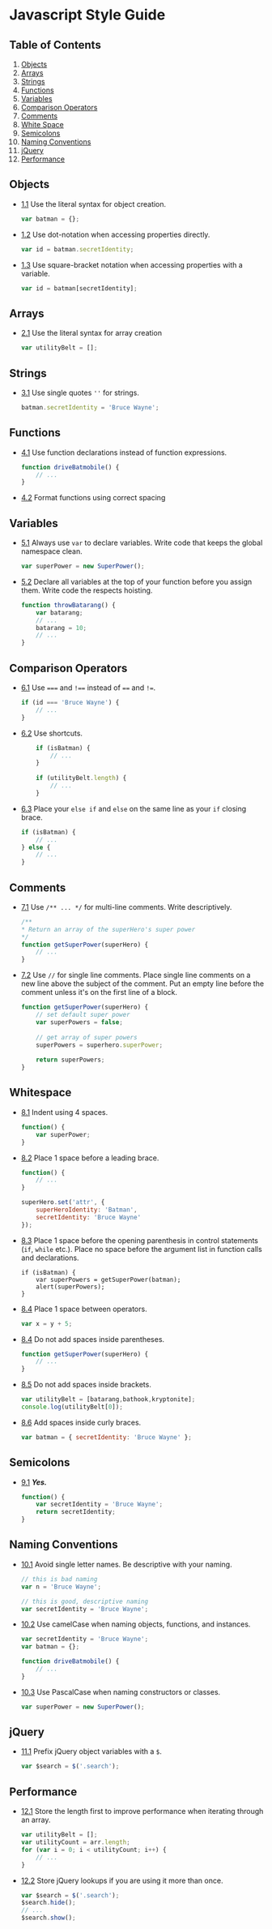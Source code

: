 # Javascript Style Guide

## Table of Contents

1. [Objects](#objects)
2. [Arrays](#arrays)
3. [Strings](#strings)
4. [Functions](#functions)
5. [Variables](#variables)
6. [Comparison Operators](#comparison-operators) 
7. [Comments](#comments)
8. [White Space](#white-space)
9. [Semicolons](#semicolons)
10. [Naming Conventions](#name-conventions)
11. [jQuery](#jquery)
12. [Performance](#performance)

## Objects

- [1.1](#1.1) Use the literal syntax for object creation.

    ```javascript
    var batman = {};
    ```

- [1.2](#1.2) Use dot-notation when accessing properties directly.

    ```javascript
    var id = batman.secretIdentity;
    ```

- [1.3](#1.3) Use square-bracket notation when accessing properties with a variable.

    ```javascript
    var id = batman[secretIdentity];
    ```

## Arrays

- [2.1](#2.1) Use the literal syntax for array creation

    ```javascript
    var utilityBelt = [];
    ```

## Strings

- [3.1](#3.1) Use single quotes ```''``` for strings.

    ```javascript
    batman.secretIdentity = 'Bruce Wayne';
    ```

## Functions

- [4.1](#4.1) Use function declarations instead of function expressions.

    ```javascript
    function driveBatmobile() {
        // ...
    }
    ```

- [4.2](#4.1) Format functions using correct spacing

## Variables

- [5.1](#5.1) Always use ```var``` to declare variables. Write code that keeps the global namespace clean.

    ```javascript
    var superPower = new SuperPower();
    ```

- [5.2](#5.2) Declare all variables at the top of your function before you assign them. Write code the respects hoisting.

    ```javascript
    function throwBatarang() {
        var batarang;
        // ...
        batarang = 10;
        // ...
    }
    ```

## Comparison Operators

- [6.1](#6.1) Use ```===``` and ```!==``` instead of ```==``` and ```!=```.

    ```javascript
    if (id === 'Bruce Wayne') {
        // ...
    }
    ```

- [6.2](#6.2) Use shortcuts.

    ```javascript
        if (isBatman) {
            // ...
        }
        
        if (utilityBelt.length) {
            // ...
        }
    ```

- [6.3](#6.3) Place your ```else if``` and ```else``` on the same line as your ```if``` closing brace.

    ```javascript
    if (isBatman) {
        // ...
    } else {
        // ...
    }
    ```

## Comments

- [7.1](#7.1) Use ```/** ... */``` for multi-line comments. Write descriptively.

    ```javascript
    /**
    * Return an array of the superHero's super power
    */
    function getSuperPower(superHero) {
        // ...
    }
    ```

- [7.2](#7.2) Use ```//``` for single line comments. Place single line comments on a new line above the subject of the comment. Put an empty line before the comment unless it's on the first line of a block.

    ```javascript
    function getSuperPower(superHero) {
        // set default super power
        var superPowers = false;
        
        // get array of super powers
        superPowers = superhero.superPower;
        
        return superPowers;
    }
    ```

## Whitespace

- [8.1](#8.1) Indent using 4 spaces.

    ```javascript
    function() {
        var superPower;
    }
    ```

- [8.2](#8.2) Place 1 space before a leading brace.

    ```javascript
    function() {
        // ...
    }
    
    superHero.set('attr', {
        superHeroIdentity: 'Batman',
        secretIdentity: 'Bruce Wayne'
    });
    ```

- [8.3](#8.3) Place 1 space before the opening parenthesis in control statements (```if```, ```while``` etc.). Place no space before the argument list in function calls and declarations.

    ```javacript
    if (isBatman) {
        var superPowers = getSuperPower(batman);
        alert(superPowers);
    }
    ```

- [8.4](#8.4) Place 1 space between operators.

    ```javascript
    var x = y + 5;
    ```

- [8.4](#8.4) Do not add spaces inside parentheses.

    ```javascript
    function getSuperPower(superHero) {
        // ...
    }
    ```

- [8.5](#8.5) Do not add spaces inside brackets.

    ```javascript
    var utilityBelt = [batarang,bathook,kryptonite];
    console.log(utilityBelt[0]);
    ```

- [8.6](#8.6) Add spaces inside curly braces.

    ```javascript
    var batman = { secretIdentity: 'Bruce Wayne' };
    ```

## Semicolons

- [9.1](#9.1) ***Yes.***

    ```javascript
    function() {
        var secretIdentity = 'Bruce Wayne';
        return secretIdentity;
    }
    ```

## Naming Conventions

- [10.1](#10.1) Avoid single letter names. Be descriptive with your naming.

    ```javascript
    // this is bad naming
    var n = 'Bruce Wayne';
    
    // this is good, descriptive naming
    var secretIdentity = 'Bruce Wayne';
    ```

- [10.2](#10.2) Use camelCase when naming objects, functions, and instances.

    ```javascript
    var secretIdentity = 'Bruce Wayne';
    var batman = {};
    
    function driveBatmobile() {
        // ...
    }
    ```

- [10.3](#10.3) Use PascalCase when naming constructors or classes.

    ```javascript
    var superPower = new SuperPower();
    ```

## jQuery

- [11.1](#11.1) Prefix jQuery object variables with a ```$```.

    ```javascript
    var $search = $('.search');
    ```

## Performance

- [12.1](#12.1) Store the length first to improve performance when iterating through an array.

    ```javascript
    var utilityBelt = [];
    var utilityCount = arr.length;
    for (var i = 0; i < utilityCount; i++) {
        // ...
    }
    ```

- [12.2](#12.2) Store jQuery lookups if you are using it more than once.

    ```javascript
    var $search = $('.search');
    $search.hide();
    // ...
    $search.show();
    ```
